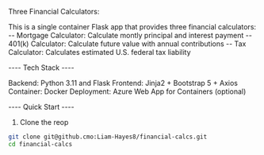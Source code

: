 Three Financial Calculators:

This is a single container Flask app that provides three financial calculators:
-- Mortgage Calculator: Calculate montly principal and interest payment
-- 401(k) Calculator: Calculate future value with annual contributions
-- Tax Calculator: Calculates estimated U.S. federal tax liability

---- Tech Stack ----

Backend: Python 3.11 and Flask
Frontend: Jinja2 + Bootstrap 5 + Axios
Container: Docker
Deployment: Azure Web App for Containers (optional)

---- Quick Start ----

1. Clone the reop
```bash
git clone git@github.cmo:Liam-Hayes8/financial-calcs.git
cd financial-calcs
